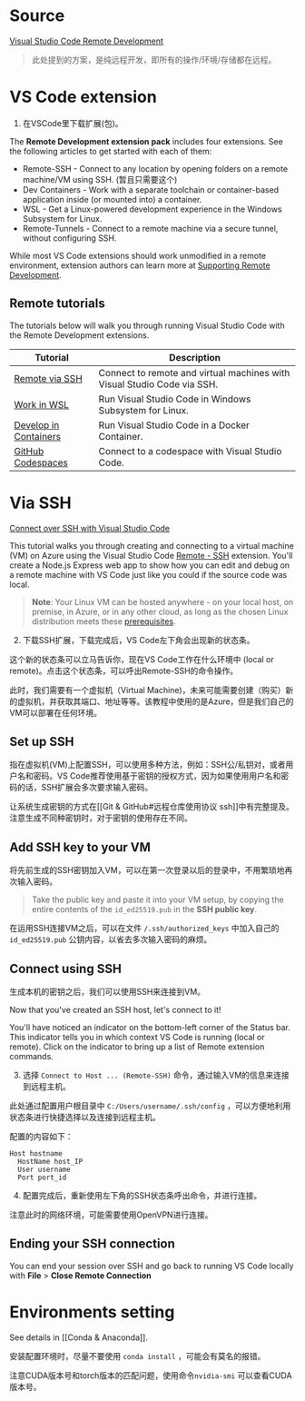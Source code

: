 # Source

[Visual Studio Code Remote Development](https://code.visualstudio.com/docs/remote/remote-overview)

>此处提到的方案，是纯远程开发，即所有的操作/环境/存储都在远程。

# VS Code extension

1. 在VSCode里下载扩展(包)。

The **Remote Development extension pack** includes four extensions. See the following articles to get started with each of them:

- Remote-SSH - Connect to any location by opening folders on a remote machine/VM using SSH. (暂且只需要这个)
- Dev Containers - Work with a separate toolchain or container-based application inside (or mounted into) a container.
- WSL - Get a Linux-powered development experience in the Windows Subsystem for Linux.
- Remote-Tunnels - Connect to a remote machine via a secure tunnel, without configuring SSH.

While most VS Code extensions should work unmodified in a remote environment, extension authors can learn more at [Supporting Remote Development](https://code.visualstudio.com/api/advanced-topics/remote-extensions).

## Remote tutorials

The tutorials below will walk you through running Visual Studio Code with the Remote Development extensions.

| Tutorial | Description |
| ---- | ---- |
| [Remote via SSH](https://code.visualstudio.com/docs/remote/ssh-tutorial) | Connect to remote and virtual machines with Visual Studio Code via SSH. |
| [Work in WSL](https://code.visualstudio.com/docs/remote/wsl-tutorial) | Run Visual Studio Code in Windows Subsystem for Linux. |
| [Develop in Containers](https://code.visualstudio.com/docs/devcontainers/tutorial) | Run Visual Studio Code in a Docker Container. |
| [GitHub Codespaces](https://docs.github.com/github/developing-online-with-codespaces/using-codespaces-in-visual-studio-code) | Connect to a codespace with Visual Studio Code. |

# Via SSH

[Connect over SSH with Visual Studio Code](https://code.visualstudio.com/docs/remote/ssh-tutorial)

This tutorial walks you through creating and connecting to a virtual machine (VM) on Azure using the Visual Studio Code [Remote - SSH](https://marketplace.visualstudio.com/items?itemName=ms-vscode-remote.remote-ssh) extension. You'll create a Node.js Express web app to show how you can edit and debug on a remote machine with VS Code just like you could if the source code was local.

>**Note**: Your Linux VM can be hosted anywhere - on your local host, on premise, in Azure, or in any other cloud, as long as the chosen Linux distribution meets these [prerequisites](https://code.visualstudio.com/docs/remote/linux#_local-linux-prerequisites).

2. 下载SSH扩展，下载完成后，VS Code左下角会出现新的状态条。

这个新的状态条可以立马告诉你，现在VS Code工作在什么环境中 (local or remote)。点击这个状态条，可以呼出Remote-SSH的命令操作。

此时，我们需要有一个虚拟机（Virtual Machine)，未来可能需要创建（购买）新的虚拟机，并获取其端口、地址等等。该教程中使用的是Azure，但是我们自己的VM可以部署在任何环境。

## Set up SSH

指在虚拟机(VM)上配置SSH，可以使用多种方法，例如：SSH公/私钥对，或者用户名和密码。VS Code推荐使用基于密钥的授权方式，因为如果使用用户名和密码的话，SSH扩展会多次要求输入密码。

让系统生成密钥的方式在[[Git & GitHub#远程仓库使用协议 ssh]]中有完整提及。注意生成不同种密钥时，对于密钥的使用存在不同。

## Add SSH key to your VM

将先前生成的SSH密钥加入VM，可以在第一次登录以后的登录中，不用繁琐地再次输入密码。

>Take the public key and paste it into your VM setup, by copying the entire contents of the `id_ed25519.pub` in the **SSH public key**.

在运用SSH连接VM之后，可以在文件 `/.ssh/authorized_keys` 中加入自己的 `id_ed25519.pub` 公钥内容，以省去多次输入密码的麻烦。

## Connect using SSH

生成本机的密钥之后，我们可以使用SSH来连接到VM。

Now that you've created an SSH host, let's connect to it!

You'll have noticed an indicator on the bottom-left corner of the Status bar. This indicator tells you in which context VS Code is running (local or remote). Click on the indicator to bring up a list of Remote extension commands.

3. 选择 `Connect to Host ... (Remote-SSH)` 命令，通过输入VM的信息来连接到远程主机。

此处通过配置用户根目录中 `C:/Users/username/.ssh/config` ，可以方便地利用状态条进行快捷选择以及连接到远程主机。

配置的内容如下：

```text
Host hostname
  HostName host_IP
  User username
  Port port_id
```

4. 配置完成后，重新使用左下角的SSH状态条呼出命令，并进行连接。

注意此时的网络环境，可能需要使用OpenVPN进行连接。

## Ending your SSH connection

You can end your session over SSH and go back to running VS Code locally with **File** > **Close Remote Connection**

# Environments setting

See details in [[Conda & Anaconda]].

安装配置环境时，尽量不要使用 `conda install` ，可能会有莫名的报错。

注意CUDA版本号和torch版本的匹配问题，使用命令`nvidia-smi` 可以查看CUDA版本号。

